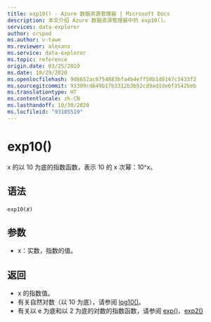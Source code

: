 ```yaml
---
title: exp10() - Azure 数据资源管理器 | Microsoft Docs
description: 本文介绍 Azure 数据资源管理器中的 exp10()。
services: data-explorer
author: orspod
ms.author: v-tawe
ms.reviewer: alexans
ms.service: data-explorer
ms.topic: reference
origin.date: 03/25/2019
ms.date: 10/29/2020
ms.openlocfilehash: 9d6652ac6754883bfa4b4eff50b1d8147c3433f2
ms.sourcegitcommit: 93309cd649b17b3312b3b52cd9ad1de6f3542beb
ms.translationtype: HT
ms.contentlocale: zh-CN
ms.lasthandoff: 10/30/2020
ms.locfileid: "93105519"
---
```

# <a name="exp10"></a>exp10()

x 的以 10 为底的指数函数，表示 10 的 x 次幂：10^x。  

## <a name="syntax"></a>语法

`exp10(`*x*`)`

## <a name="arguments"></a>参数

* x：实数，指数的值。

## <a name="returns"></a>返回

* x 的指数值。
* 有关自然对数（以 10 为底），请参阅 [log10()](log10-function.md)。
* 有关以 e 为底和以 2 为底的对数的指数函数，请参阅 [exp()](exp-function.md)、[exp2()](exp2-function.md)